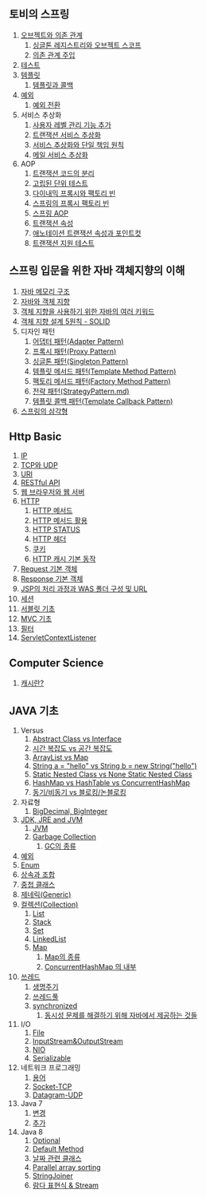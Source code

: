 ## 토비의 스프링
1. [오브젝트와 의존 관계](https://github.com/dailyzett/TIL/blob/main/TobiSpring/ObjectAndDependency.md)
   1. [싱글톤 레지스트리와 오브젝트 스코프](https://github.com/dailyzett/TIL/blob/main/TobiSpring/SingletonAndObjectScope.md)
   2. [의존 관계 주입](https://github.com/dailyzett/TIL/blob/main/TobiSpring/DependencyInjection.md)
2. [테스트](https://github.com/dailyzett/TIL/blob/main/TobiSpring/Test.md)
3. [템플릿](https://github.com/dailyzett/TIL/blob/main/TobiSpring/Template.md)
   1. [템플릿과 콜백](https://github.com/dailyzett/TIL/blob/main/TobiSpring/templateAndCallback.md)
4. [예외](https://github.com/dailyzett/TIL/blob/main/TobiSpring/tobiexception.md)
   1. [예외 전환](https://github.com/dailyzett/TIL/blob/main/TobiSpring/예외전환.md)
5. 서비스 추상화
   1. [사용자 레벨 관리 기능 추가](https://github.com/dailyzett/TIL/blob/main/TobiSpring/사용자레벨관리기능추가.md)
   2. [트랜잭션 서비스 추상화](https://github.com/dailyzett/TIL/blob/main/TobiSpring/트랜잭션서비스추상화.md)
   3. [서비스 추상화와 단일 책임 원칙](https://github.com/dailyzett/TIL/blob/main/TobiSpring/서비스추상화와단일책임원칙.md)
   4. [메일 서비스 추상화](https://github.com/dailyzett/TIL/blob/main/TobiSpring/메일서비스추상화.md)
6. AOP
   1. [트랜잭션 코드의 분리](https://github.com/dailyzett/TIL/blob/main/TobiSpring/트랜잭션코드의분리.md)
   2. [고립된 단위 테스트]()
   3. [다이내믹 프록시와 팩토리 빈]()
   4. [스프링의 프록시 팩토리 빈]()
   5. [스프링 AOP]()
   6. [트랜잭션 속성]()
   7. [애노테이션 트랜잭션 속성과 포인트컷]()
   8. [트랜잭션 지원 테스트]()

## 스프링 입문을 위한 자바 객체지향의 이해
1. [자바 메모리 구조](https://github.com/dailyzett/TIL/blob/main/SpringBasic/JavaProgrammingBasic.md)
2. [자바와 객체 지향](https://github.com/dailyzett/TIL/blob/main/SpringBasic/JavaAndOOP.md)
3. [객체 지향을 사용하기 위한 자바의 여러 키워드](https://github.com/dailyzett/TIL/blob/main/SpringBasic/JavaOOPKeyword.md)
4. [객체 지향 설계 5원칙 - SOLID](https://github.com/dailyzett/TIL/blob/main/SpringBasic/SOLID.md)
5. 디자인 패턴
   1. [어댑터 패턴(Adapter Pattern)](https://github.com/dailyzett/TIL/blob/main/SpringBasic/AdapterPattern.md)
   2. [프록시 패턴(Proxy Pattern)](https://github.com/dailyzett/TIL/blob/main/SpringBasic/ProxyPattern.md)
   3. [싱글톤 패턴(Singleton Pattern)](https://github.com/dailyzett/TIL/blob/main/SpringBasic/SingletonPattern.md)
   4. [템플릿 메서드 패턴(Template Method Pattern)](https://github.com/dailyzett/TIL/blob/main/SpringBasic/TemplateMethodPattern.md)
   5. [팩토리 메서드 패턴(Factory Method Pattern)](https://github.com/dailyzett/TIL/blob/main/SpringBasic/FactoryMethodPattern.md)
   6. [전략 패턴(StrategyPattern.md)](https://github.com/dailyzett/TIL/blob/main/SpringBasic/StrategyPattern.md)
   7. [템플릿 콜백 패턴(Template Callback Pattern)](https://github.com/dailyzett/TIL/blob/main/SpringBasic/TemplateCallbackPattern.md)
6. [스프링의 삼각형](https://github.com/dailyzett/TIL/blob/main/SpringBasic/SpringTriangle.md)


## Http Basic
1. [IP](https://github.com/dailyzett/TIL/blob/main/HttpBasic/IP.md)
2. [TCP와 UDP](https://github.com/dailyzett/TIL/blob/main/HttpBasic/TCP&UDP.md)
3. [URI](https://github.com/dailyzett/TIL/blob/main/JavaBasic/URI.md)
4. [RESTful API](https://github.com/dailyzett/TIL/blob/main/JavaBasic/RestfulAPI.md)
5. [웹 브라우저와 웹 서버](https://github.com/dailyzett/TIL/blob/main/JavaBasic/WebBrowserAndWebServer.md)
6. [HTTP](https://github.com/dailyzett/TIL/blob/main/HttpBasic/Http.md)
   1. [HTTP 메서드](https://github.com/dailyzett/TIL/blob/main/HttpBasic/HttpMethod.md)
   2. [HTTP 메서드 활용](https://github.com/dailyzett/TIL/blob/main/HttpBasic/UseHttpMethod.md)
   3. [HTTP STATUS](https://github.com/dailyzett/TIL/blob/main/HttpBasic/HttpStatus.md)
   4. [HTTP 헤더](https://github.com/dailyzett/TIL/blob/main/HttpBasic/HttpHeader.md)
   5. [쿠키](https://github.com/dailyzett/TIL/blob/main/HttpBasic/cookie.md)
   6. [HTTP 캐시 기본 동작](https://github.com/dailyzett/TIL/blob/main/HttpBasic/HttpCache.md)
7. [Request 기본 객체](https://github.com/dailyzett/TIL/blob/main/JavaBasic/Request.md)
8. [Response 기본 객체](https://github.com/dailyzett/TIL/blob/main/HttpBasic/Response.md)
9. [JSP의 처리 과정과 WAS 폴더 구성 및 URL](https://github.com/dailyzett/TIL/blob/main/HttpBasic/JspProcess.md)
10. [세션](https://github.com/dailyzett/TIL/blob/main/HttpBasic/session.md)
11. [서블릿 기초](https://github.com/dailyzett/TIL/blob/main/HttpBasic/servletBasic.md)
12. [MVC 기초](https://github.com/dailyzett/TIL/blob/main/HttpBasic/mvc.md)
13. [필터](https://github.com/dailyzett/TIL/blob/main/HttpBasic/filter.md)
14. [ServletContextListener](https://github.com/dailyzett/TIL/blob/main/HttpBasic/ServletContextListener.md)


## Computer Science

1. [캐시란?](https://github.com/dailyzett/TIL/blob/main/JavaBasic/Interview5.md)

## JAVA 기초
1. Versus
   1. [Abstract Class vs Interface](https://github.com/dailyzett/TIL/blob/main/JavaBasic/Interview1.md)
   2. [시간 복잡도 vs 공간 복잡도](https://github.com/dailyzett/TIL/blob/main/JavaBasic/Interview2.md)
   3. [ArrayList vs Map](https://github.com/dailyzett/TIL/blob/main/JavaBasic/Interview3.md)
   4. [String a = "hello" vs String b = new String("hello")](https://github.com/dailyzett/TIL/blob/main/JavaBasic/Interview4.md)
   5. [Static Nested Class vs None Static Nested Class](https://github.com/dailyzett/TIL/blob/main/JavaBasic/versusNestedClass.md)
   6. [HashMap vs HashTable vs ConcurrentHashMap](https://github.com/dailyzett/TIL/blob/main/JavaBasic/versusMaps.md)
   7. [동기/비동기 vs 블로킹/논블로킹](https://github.com/dailyzett/TIL/blob/main/JavaBasic/synchronousAndBlocking.md)
2. 자료형
   1. [BigDecimal, BigInteger](https://github.com/dailyzett/TIL/blob/main/JavaBasic/BigDecimal.md)
3. [JDK, JRE and JVM](https://github.com/dailyzett/TIL/blob/main/JavaBasic/JDKJREJVM.md)
   1. [JVM](https://github.com/dailyzett/TIL/blob/main/JavaBasic/JVM.md)
   2. [Garbage Collection](https://github.com/dailyzett/TIL/blob/main/JavaBasic/GC.md)
      1. [GC의 종류](https://github.com/dailyzett/TIL/blob/main/JavaBasic/typesOfGarbageCollector.md)
4. [예외](https://github.com/dailyzett/TIL/blob/main/JavaBasic/Exception.md)
5. [Enum](https://github.com/dailyzett/TIL/blob/main/JavaBasic/enum.md)
6. [상속과 조합](https://github.com/dailyzett/TIL/blob/main/JavaBasic/Inheritance&Composition.md)
7. [중첩 클래스](https://github.com/dailyzett/TIL/blob/main/JavaBasic/NestedClass.md)
8. [제네릭(Generic)](https://github.com/dailyzett/TIL/blob/main/JavaBasic/Generic.md)
9. [컬렉션(Collection)](https://github.com/dailyzett/TIL/blob/main/JavaBasic/Collection.md)
   1. [List](https://github.com/dailyzett/TIL/blob/main/JavaBasic/List.md)
   2. [Stack](https://github.com/dailyzett/TIL/blob/main/JavaBasic/Stack.md)
   3. [Set](https://github.com/dailyzett/TIL/blob/main/JavaBasic/Set.md)
   4. [LinkedList](https://github.com/dailyzett/TIL/blob/main/JavaBasic/LinkedList.md)
   5. [Map](https://github.com/dailyzett/TIL/blob/main/JavaBasic/Map.md)
      1. [Map의 종류](https://github.com/dailyzett/TIL/blob/main/JavaBasic/Map2.md)
      2. [ConcurrentHashMap 의 내부](https://github.com/dailyzett/TIL/blob/main/JavaBasic/ConcurrentHashMap.md)
10. [쓰레드](https://github.com/dailyzett/TIL/blob/main/JavaBasic/Thread.md)
    1. [생명주기](https://github.com/dailyzett/TIL/blob/main/JavaBasic/ThreadLifeCycle.md)
    2. [쓰레드풀](https://github.com/dailyzett/TIL/blob/main/JavaBasic/ThreadPool.md)
    3. [synchronized](https://github.com/dailyzett/TIL/blob/main/JavaBasic/synchronized.md)
       1. [동시성 문제를 해결하기 위해 자바에서 제공하는 것들](https://github.com/dailyzett/TIL/blob/main/JavaBasic/JavaSyncProvided.md)
11. I/O
    1. [File](https://github.com/dailyzett/TIL/blob/main/JavaBasic/File.md)
    2. [InputStream&OutputStream](https://github.com/dailyzett/TIL/blob/main/JavaBasic/InputStream&OutputStream.md)
    3. [NIO](https://github.com/dailyzett/TIL/blob/main/JavaBasic/NIO.md)
    4. [Serializable](https://github.com/dailyzett/TIL/blob/main/JavaBasic/Serializable.md)
12. 네트워크 프로그래밍
    1. [용어](https://github.com/dailyzett/TIL/blob/main/JavaBasic/NetworkBasic.md)
    2. [Socket-TCP](https://github.com/dailyzett/TIL/blob/main/JavaBasic/Socket.md)
    3. [Datagram-UDP](https://github.com/dailyzett/TIL/blob/main/JavaBasic/Datagram.md)
13. Java 7 
    1. [변경](https://github.com/dailyzett/TIL/blob/main/JavaBasic/Java7.md)
    2. [추가](https://github.com/dailyzett/TIL/blob/main/JavaBasic/Java7Add.md)
14. Java 8
    1. [Optional](https://github.com/dailyzett/TIL/blob/main/JavaBasic/Optional.md)
    2. [Default Method](https://github.com/dailyzett/TIL/blob/main/JavaBasic/DefaultMethod.md)
    3. [날짜 관련 클래스](https://github.com/dailyzett/TIL/blob/main/JavaBasic/Calendar.md)
    4. [Parallel array sorting](https://github.com/dailyzett/TIL/blob/main/JavaBasic/ParallelArray.md)
    5. [StringJoiner](https://github.com/dailyzett/TIL/blob/main/JavaBasic/StringJoiner.md)
    6. [람다 표현식 & Stream](https://github.com/dailyzett/TIL/blob/main/JavaBasic/Lambda.md)
